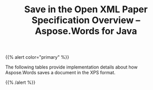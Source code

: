 ﻿---
title: Save in the Open XML Paper Specification Overview – Aspose.Words for Java
articleTitle: Save in the Open XML Paper Specification Overview
linktitle: Save in the Open XML Paper Specification Overview
description: "Aspose.Words for Java allows you to work with different features supported when saving to XPS format."
type: docs
weight: 90
url: /java/save-in-the-open-xml-paper-specification-overview/
---

{{% alert color="primary" %}} 

The following tables provide implementation details about how Aspose.Words saves a document in the XPS format.

{{% /alert %}}
